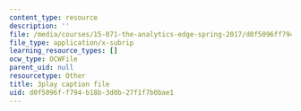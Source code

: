 ```yaml
---
content_type: resource
description: ''
file: /media/courses/15-071-the-analytics-edge-spring-2017/d0f5096ff794b18b3d0b27f1f7b0bae1_UA3QA3KE4sw.srt
file_type: application/x-subrip
learning_resource_types: []
ocw_type: OCWFile
parent_uid: null
resourcetype: Other
title: 3play caption file
uid: d0f5096f-f794-b18b-3d0b-27f1f7b0bae1
---
```

